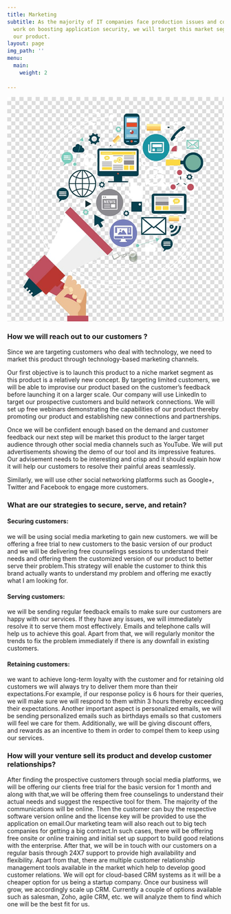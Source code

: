 ```yaml
---
title: Marketing
subtitle: As the majority of IT companies face production issues and continuously
  work on boosting application security, we will target this market segment to sell
  our product.
layout: page
img_path: ''
menu:
  main:
    weight: 2

---
```

![](/images/digital-marketing-marketing-strategy-online-advertising-marketing.jpg)

### How we will reach out to our customers ?

Since we are targeting customers who deal with technology, we need to market this product through technology-based marketing channels.

Our first objective is to launch this product to a niche market segment as this product is a relatively new concept. By targeting limited customers, we will be able to improvise our product based on the customer’s feedback before launching it on a larger scale. Our company will use LinkedIn to target our prospective customers and build network connections. We will set up free webinars demonstrating the capabilities of our product thereby promoting our product and establishing new connections and partnerships.

Once we will be confident enough based on the demand and customer feedback our next step will be market this product to the larger target audience through other social media channels such as YouTube. We will put advertisements showing the demo of our tool and its impressive features. Our advisement needs to be interesting and crisp and it should explain how it will help our customers to resolve their painful areas seamlessly.

Similarly, we will use other social networking platforms such as Google+, Twitter and Facebook to engage more customers.

### What are our strategies to secure, serve, and retain?

#### Securing customers:

we will be using social media marketing to gain new customers. we will be offering a free trial to new customers to the basic version of our product and we will be delivering free counselings sessions to understand their needs and offering them the customized version of our product to better serve their problem.This strategy will enable the customer to think this brand actually wants to understand my problem and offering me exactly what I am looking for.

#### Serving customers:

we will be sending regular feedback emails to make sure our customers are happy with our services. If they have any issues, we will immediately resolve it to serve them most effectively. Emails and telephone calls will help us to achieve this goal. Apart from that, we will regularly monitor the trends to fix the problem immediately if there is any downfall in existing customers.

#### Retaining customers:

we want to achieve long-term loyalty with the customer and for retaining old customers we will always try to deliver them more than their expectations.For example, if our response policy is 6 hours for their queries, we will make sure we will respond to them within 3 hours thereby exceeding their expectations. Another important aspect is personalized emails, we will be sending personalized emails such as birthdays emails so that customers will feel we care for them. Additionally, we will be giving discount offers, and rewards as an incentive to them in order to compel them to keep using our services.

### How will your venture sell its product and develop customer relationships?

After finding the prospective customers through social media platforms, we will be offering our clients free trial for the basic version for 1 month and along with that,we will be offering them free counselings to understand their actual needs and suggest the respective tool for them. The majority of the communications will be online. Then the customer can buy the respective software version online and the license key will be provided to use the application on email.Our marketing team will also reach out to big tech companies for getting a big contract.In such cases, there will be offering free onsite or online training and initial set up support to build good relations with the enterprise. After that, we will be in touch with our customers on a regular basis through 24X7 support to provide high availability and flexibility. Apart from that, there are multiple customer relationship management tools available in the market which help to develop good customer relations. We will opt for cloud-based CRM systems as it will be a cheaper option for us being a startup company. Once our business will grow, we accordingly scale up CRM. Currently a couple of options available such as salesman, Zoho, agile CRM, etc. we will analyze them to find which one will be the best fit for us.